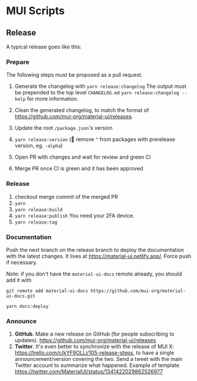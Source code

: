 # MUI Scripts

## Release

A typical release goes like this:

### Prepare

The following steps must be proposed as a pull request.

1. Generate the changelog with `yarn release:changelog`
   The output must be prepended to the top level `CHANGELOG.md`
   `yarn release:changelog --help` for more information.

1. Clean the generated changelog, to match the format of https://github.com/mui-org/material-ui/releases.
1. Update the root `/package.json`'s version
1. `yarn release:version` (🔔 remove `^` from packages with prerelease version, eg. `-alpha`)
1. Open PR with changes and wait for review and green CI
1. Merge PR once CI is green and it has been approved

### Release

1. checkout merge commit of the merged PR
1. `yarn`
1. `yarn release:build`
1. `yarn release:publish`
   You need your 2FA device.
1. `yarn release:tag`

### Documentation

Push the next branch on the release branch to deploy the documentation with the latest changes. It lives at https://material-ui.netlify.app/. Force push if necessary.

Note: if you don't have the `material-ui-docs` remote already, you should add it with

```
git remote add material-ui-docs https://github.com/mui-org/material-ui-docs.git
```

```
yarn docs:deploy
```

### Announce

1. **GitHub**. Make a new release on GitHub (for people subscribing to updates). https://github.com/mui-org/material-ui/releases
1. **Twitter**. It's even better to synchronize with the release of MUI X: https://trello.com/c/kYF9OLLi/105-release-steps, to have a single announcement/version covering the two.
   Send a tweet with the main Twitter account to summarize what happened.
   Example of template https://twitter.com/MaterialUI/status/1341422029862526977
